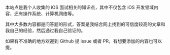 本站点是我个人收集的 iOS 面试相关的知识点，其中不仅包含 iOS 开发领域内容，还有操作系统、计算机网络等。

其中大多数内容都是问答题的形式，答案是我结合网上找到的可信度较高的文章和我自己的经验，然后通过我自己验证的。

如果有不准确的地方欢迎到 Github 提 issue 或者 PR，有想要添加的内容也可以提。
